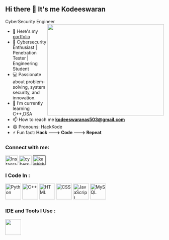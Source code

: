 ## Hi there 👋 It's me Kodeeswaran

CyberSecurity Engineer 
<img align="right" width="370" height="290" src="https://media.tenor.com/HyBTgHgCS9EAAAAC/anonymous-git.gif">
- 🔭 Here's my [portfolio](https://kodi1234.neocities.org/portfolio/)                                                 
- 🚀 Cybersecurity Enthusiast | Penetration Tester | Engineering Student
- 💻 Passionate about problem-solving, system security, and innovation.
- 🌱 I’m currently learning C++,DSA
- 📫 How to reach me **kodeeswaranas503@gmail.com**
- 😄 Pronouns: HackKode
- ⚡ Fun fact: **Hack ---> Code ---> Repeat**
<h3 align="left">Connect with me:</h3>
<p align="left">
<a href="https://instagram.com/maverick__vibzz" target="_blank">
    <img align="center" src="https://raw.githubusercontent.com/rahuldkjain/github-profile-readme-generator/master/src/images/icons/Social/instagram.svg" alt="Instagram" height="30" width="40" />
  </a>
<a href="https://www.linkedin.com/in/kodeeswaran-a-s-65bbaa25a/" target="blank"><img align="center" src="https://raw.githubusercontent.com/rahuldkjain/github-profile-readme-generator/master/src/images/icons/Social/linked-in-alt.svg" alt="cyberspartan" height="30" width="40" /></a>
<a href="" target="blank"><img align="center" src="https://raw.githubusercontent.com/rahuldkjain/github-profile-readme-generator/master/src/images/icons/Social/twitter.svg" alt="karthithehacker" height="30" width="40" /></a>
</p>
<h3 align="left">I Code In :</h3>
<p>
  <img height="50" width="50" src="https://img.icons8.com/color/48/000000/python.png" alt="Python" />
  <img height="50" width="50" src="https://img.icons8.com/color/48/000000/c-plus-plus-logo.png" alt="C++" />
  <img height="50" width="50" src="https://img.icons8.com/color/48/000000/html-5.png" alt="HTML" />
  <img height="50" width="50" src="https://img.icons8.com/color/48/000000/css3.png" alt="CSS" />
  <img height="50" width="50" src="https://img.icons8.com/color/48/000000/javascript.png" alt="JavaScript" />
  <img height="50" width="50" src="https://img.icons8.com/color/48/000000/mysql-logo.png" alt="MySQL" />
</p>
<h3 align="left">IDE and Tools I Use  :</h3>
<p>
<img height="50" width="50" src="https://img.icons8.com/color/48/000000/visual-studio-code-2019.png"/>
</p>












<!--
**KodeSecureHub/KodeSecureHub** is a ✨ _special_ ✨ repository because its `README.md` (this file) appears on your GitHub profile.

Here are some ideas to get you started:

- 🔭 I’m currently working on ...
- 🌱 I’m currently learning ...
- 👯 I’m looking to collaborate on ...
- 🤔 I’m looking for help with ...
- 💬 Ask me about ...
- 📫 How to reach me: ...
- 😄 Pronouns: ...
- ⚡ Fun fact: ...
-->
